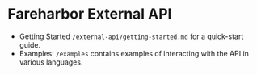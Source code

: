 # Fareharbor External API

* Getting Started
  `/external-api/getting-started.md` for a quick-start guide.
* Examples:
  `/examples` contains examples of interacting with the API in various languages. 
